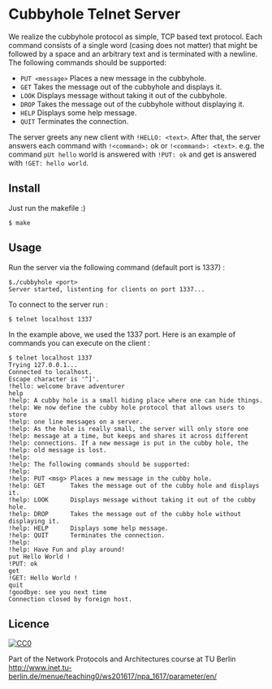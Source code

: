 # Cubbyhole Telnet Server

We realize the cubbyhole protocol as simple, TCP based text protocol. Each command consists of a
single word (casing does not matter) that might be followed by a space and an arbitrary text and is
terminated with a newline. The following commands should be supported:

- `PUT <message>` Places a new message in the cubbyhole.
- `GET` Takes the message out of the cubbyhole and displays it.
- `LOOK` Displays message without taking it out of the cubbyhole.
- `DROP` Takes the message out of the cubbyhole without displaying it.
- `HELP` Displays some help message.
- `QUIT` Terminates the connection.

The server greets any new client with `!HELLO: <text>`. After that, the server answers each command
with `!<command>:` ok or `!<command>: <text>`. e.g. the command `pUt hello` world is answered
with `!PUT: ok` and get is answered with `!GET: hello world`.

## Install

Just run the makefile :)
```
$ make
```

## Usage

Run the server via the following command (default port is 1337) :

```
$./cubbyhole <port>
Server started, listenting for clients on port 1337...
```

To connect to the server run :

```
$ telnet localhost 1337
```

In the example above, we used the 1337 port. Here is an example of commands you can execute on the client :

```
$ telnet localhost 1337
Trying 127.0.0.1...
Connected to localhost.
Escape character is '^]'.
!hello: welcome brave adventurer
help
!help: A cubby hole is a small hiding place where one can hide things.
!help: We now define the cubby hole protocol that allows users to store
!help: one line messages on a server.
!help: As the hole is really small, the server will only store one
!help: message at a time, but keeps and shares it across different
!help: connections. If a new message is put in the cubby hole, the
!help: old message is lost.
!help:
!help: The following commands should be supported:
!help:
!help: PUT <msg> Places a new message in the cubby hole.
!help: GET       Takes the message out of the cubby hole and displays it.
!help: LOOK      Displays message without taking it out of the cubby hole.
!help: DROP      Takes the message out of the cubby hole without displaying it.
!help: HELP      Displays some help message.
!help: QUIT      Terminates the connection.
!help:
!help: Have Fun and play around!
put Hello World !
!PUT: ok
get
!GET: Hello World !
quit
!goodbye: see you next time
Connection closed by foreign host.
```
## Licence

[![CC0](https://licensebuttons.net/p/zero/1.0/88x31.png)](https://creativecommons.org/publicdomain/zero/1.0/)

Part of the Network Protocols and Architectures course at TU Berlin  
http://www.inet.tu-berlin.de/menue/teaching0/ws201617/npa_1617/parameter/en/
